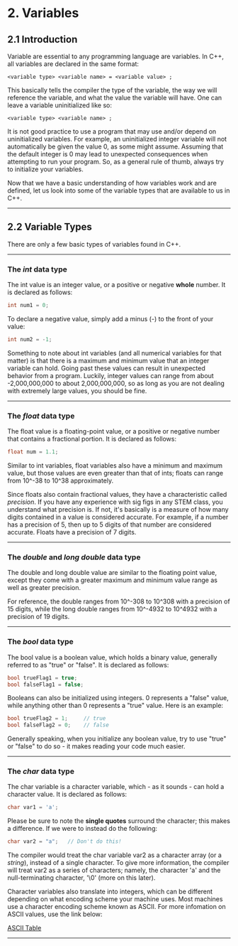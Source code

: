 # 2. Variables

## 2.1 Introduction

Variable are essential to any programming language are variables. In C++, all 
variables are declared in the same format: 

```
<variable type> <variable name> = <variable value> ;
```

This basically tells the compiler the type of the variable, the way we will 
reference the variable, and what the value the variable will have. One can 
leave a variable uninitialized like so:

```
<variable type> <variable name> ;
```

It is not good practice to use a program that may use and/or depend on
uninitialized variables. For example, an uninitialized integer variable will not
automatically be given the value 0, as some might assume. Assuming that the 
default integer is 0 may lead to unexpected consequences when attempting to run
your program. So, as a general rule of thumb, always try to initialize your variables.

Now that we have a basic understanding of how variables work and are defined,
let us look into some of the variable types that are available to us in C++.

---

## 2.2 Variable Types

There are only a few basic types of variables found in C++.

---

### The *int* data type

The int value is an integer value, or a positive or negative **whole** number. 
It is declared as follows:

```C++
int num1 = 0;
```

To declare a negative value, simply add a minus (-) to the front of your value:

```C++
int num2 = -1;
```

Something to note about int variables (and all numerical variables for that matter)
is that there is a maximum and minimum value that an integer variable can hold. Going 
past these values can result in unexpected behavior from a program. Luckily, integer 
values can range from about -2,000,000,000 to about 2,000,000,000, so as long as you 
are not dealing with extremely large values, you should be fine. 

---

### The *float* data type

The float value is a floating-point value, or a positive or negative number that 
contains a fractional portion. It is declared as follows:

```C++
float num = 1.1;
```

Similar to int variables, float variables also have a minimum and maximum value, but
those values are even greater than that of ints; floats can range from 10^-38 to 10^38
approximately. 

Since floats also contain fractional values, they have a characteristic called 
*precision*. If you have any experience with sig figs in any STEM class, you 
understand what precision is. If not, it's basically is a measure of how many digits 
contained in a value is considered accurate. For example, if a number has a precision
of 5, then up to 5 digits of that number are considered accurate. Floats have a 
precision of 7 digits.

---

### The *double* and *long double* data type

The double and long double value are similar to the floating point value, except they 
come with a greater maximum and minimum value range as well as greater precision.

For reference, the double ranges from 10^-308 to 10^308 with a precision of 15 digits,
while the long double ranges from 10^-4932 to 10^4932 with a precision of 19 digits.

---

### The *bool* data type

The bool value is a boolean value, which holds a binary value, generally referred
to as "true" or "false". It is declared as follows:

```C++
bool trueFlag1 = true;
bool falseFlag1 = false;
```

Booleans can also be initialized using integers. 0 represents a "false" value, 
while anything other than 0 represents a "true" value. Here is an example:

```C++
bool trueFlag2 = 1;     // true
bool falseFlag2 = 0;    // false
```

Generally speaking, when you initialize any boolean value, try to use "true" or
"false" to do so - it makes reading your code much easier.

---

### The *char* data type

The char variable is a character variable, which - as it sounds - can hold a
character value. It is declared as follows:

```C++
char var1 = 'a';
```

Please be sure to note the **single quotes** surround the character; this makes
a difference. If we were to instead do the following:

```C++
char var2 = "a";   // Don't do this!
```

The compiler would treat the char variable var2 as a character array (or a *string*),
instead of a single character. To give more information, the compiler will treat var2
as a series of characters; namely, the character 'a' and the null-terminating character,
'\0' (more on this later). 

Character variables also translate into integers, which can be different depending on 
what encoding scheme your machine uses. Most machines use a character encoding
scheme known as ASCII. For more infomation on ASCII values, use the link below:

[ASCII Table](https://i.pinimg.com/originals/75/28/b1/7528b199208cc9078adfa6830be7f072.jpg)

---